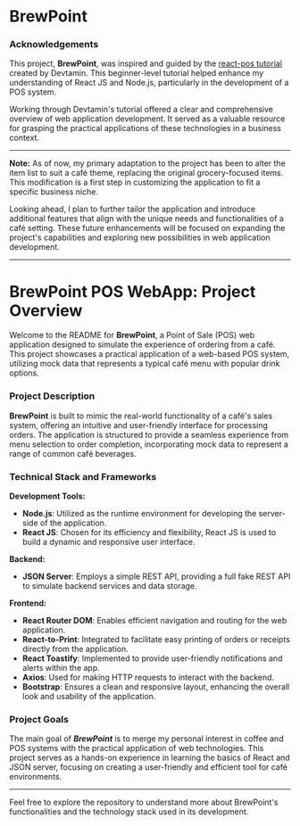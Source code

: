 # BrewPoint
### Acknowledgements

This project, **BrewPoint**, was inspired and guided by the [react-pos tutorial](https://github.com/phithounsavanh/react-pos) created by Devtamin. This beginner-level tutorial helped enhance my understanding of React JS and Node.js, particularly in the development of a POS system.

Working through Devtamin's tutorial offered a clear and comprehensive overview of web application development. It served as a valuable resource for grasping the practical applications of these technologies in a business context.

---

**Note:** As of now, my primary adaptation to the project has been to alter the item list to suit a café theme, replacing the original grocery-focused items. This modification is a first step in customizing the application to fit a specific business niche.

Looking ahead, I plan to further tailor the application and introduce additional features that align with the unique needs and functionalities of a café setting. These future enhancements will be focused on expanding the project's capabilities and exploring new possibilities in web application development.

---

# BrewPoint POS WebApp: Project Overview

Welcome to the README for **BrewPoint**, a Point of Sale (POS) web application designed to simulate the experience of ordering from a café. This project showcases a practical application of a web-based POS system, utilizing mock data that represents a typical café menu with popular drink options.

### Project Description
**BrewPoint** is built to mimic the real-world functionality of a café's sales system, offering an intuitive and user-friendly interface for processing orders. The application is structured to provide a seamless experience from menu selection to order completion, incorporating mock data to represent a range of common café beverages.

### Technical Stack and Frameworks

**Development Tools:**
- **Node.js**: Utilized as the runtime environment for developing the server-side of the application.
- **React JS**: Chosen for its efficiency and flexibility, React JS is used to build a dynamic and responsive user interface.

**Backend:**
- **JSON Server**: Employs a simple REST API, providing a full fake REST API to simulate backend services and data storage.

**Frontend:**
- **React Router DOM**: Enables efficient navigation and routing for the web application.
- **React-to-Print**: Integrated to facilitate easy printing of orders or receipts directly from the application.
- **React Toastify**: Implemented to provide user-friendly notifications and alerts within the app.
- **Axios**: Used for making HTTP requests to interact with the backend.
- **Bootstrap**: Ensures a clean and responsive layout, enhancing the overall look and usability of the application.

### Project Goals
The main goal of ***BrewPoint*** is to merge my personal interest in coffee and POS systems with the practical application of web technologies. This project serves as a hands-on experience in learning the basics of React and JSON server, focusing on creating a user-friendly and efficient tool for café environments.

---

Feel free to explore the repository to understand more about BrewPoint's functionalities and the technology stack used in its development.